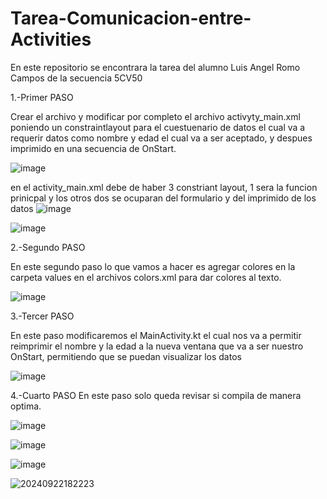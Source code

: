 # Tarea-Comunicacion-entre-Activities
En este repositorio se encontrara la tarea del alumno Luis Angel Romo Campos de la secuencia 5CV50


1.-Primer PASO

Crear el archivo y modificar por completo el archivo activyty_main.xml poniendo un constraintlayout para el cuestuenario de datos el cual va a requerir datos como nombre y edad el cual va a ser aceptado, y despues imprimido en una secuencia de OnStart.

![image](https://github.com/user-attachments/assets/5186aab9-acfa-413d-83c6-237daa5fd6c9)

en el activity_main.xml debe de haber 3 constriant layout, 1 sera la funcion prinicpal y los otros dos se ocuparan del formulario y del imprimido de los datos
![image](https://github.com/user-attachments/assets/c520a8ca-392d-42e9-bc49-aa9579906e10)

![image](https://github.com/user-attachments/assets/1e15ae85-2e45-40b8-a62b-594f457666cd)

2.-Segundo PASO

En este segundo paso lo que vamos a hacer es agregar colores en la carpeta values en el archivos colors.xml para dar colores al texto.

![image](https://github.com/user-attachments/assets/840da071-16a7-49e5-b856-12b20c8522c9)

3.-Tercer PASO

En este paso modificaremos el MainActivity.kt el cual nos va a permitir reimprimir el nombre y la edad a la nueva ventana que va a ser nuestro OnStart, permitiendo que se puedan visualizar los datos

![image](https://github.com/user-attachments/assets/730f136d-9ee3-443d-bb0a-bd532afa3188)

4.-Cuarto PASO
En este paso solo queda revisar si compila de manera optima.

![image](https://github.com/user-attachments/assets/3e4e775c-f362-4025-8711-89f18720a15c)

![image](https://github.com/user-attachments/assets/a0cfb236-d035-4df8-b405-6d60224221f4)

![image](https://github.com/user-attachments/assets/de866e97-8629-453a-914b-e73ff0eca53e)

![20240922182223](https://github.com/user-attachments/assets/5e73f9f9-0e9f-4950-9ddc-1be0f4e7e2b3)



